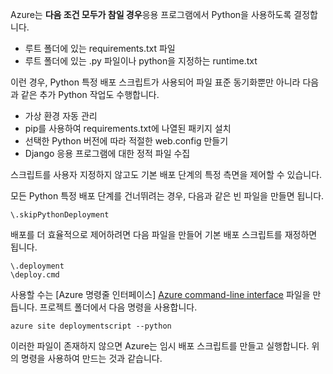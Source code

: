 Azure는 **다음 조건 모두가 참일 경우**응용 프로그램에서 Python을 사용하도록 결정합니다.

* 루트 폴더에 있는 requirements.txt 파일
* 루트 폴더에 있는 .py 파일이나 python을 지정하는 runtime.txt

이런 경우, Python 특정 배포 스크립트가 사용되어 파일 표준 동기화뿐만 아니라 다음과 같은 추가 Python 작업도 수행합니다.

* 가상 환경 자동 관리
* pip를 사용하여 requirements.txt에 나열된 패키지 설치
* 선택한 Python 버전에 따라 적절한 web.config 만들기
* Django 응용 프로그램에 대한 정적 파일 수집

스크립트를 사용자 지정하지 않고도 기본 배포 단계의 특정 측면을 제어할 수 있습니다.

모든 Python 특정 배포 단계를 건너뛰려는 경우, 다음과 같은 빈 파일을 만들면 됩니다.

    \.skipPythonDeployment

배포를 더 효율적으로 제어하려면 다음 파일을 만들어 기본 배포 스크립트를 재정하면 됩니다.

    \.deployment
    \deploy.cmd

사용할 수는 [Azure 명령줄 인터페이스] [ Azure command-line interface] 파일을 만듭니다.  프로젝트 폴더에서 다음 명령을 사용합니다.

    azure site deploymentscript --python

이러한 파일이 존재하지 않으면 Azure는 임시 배포 스크립트를 만들고 실행합니다.  위의 명령을 사용하여 만드는 것과 같습니다.

[Azure command-line interface]: http://azure.microsoft.com/downloads/
